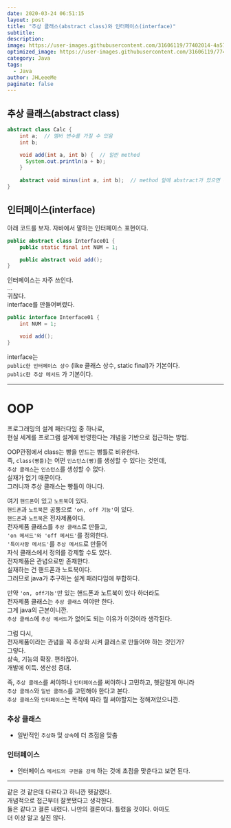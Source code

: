 ```yaml
---
date: 2020-03-24 06:51:15
layout: post
title: "추상 클래스(abstract class)와 인터페이스(interface)"
subtitle:
description:
image: https://user-images.githubusercontent.com/31606119/77402014-4a574280-6df1-11ea-9b0a-ac0e044298af.jpg
optimized_image: https://user-images.githubusercontent.com/31606119/77402014-4a574280-6df1-11ea-9b0a-ac0e044298af.jpg
category: Java
tags:
  - Java
author: JHLeeeMe
paginate: false
---
```


## 추상 클래스(abstract class)
```java
abstract class Calc {
    int a;  // 멤버 변수를 가질 수 있음
    int b;

    void add(int a, int b) {  // 일반 method
      System.out.println(a + b);
    }
  
    abstract void minus(int a, int b);  // method 앞에 abstract가 있으면 추상 메서드
}
```

## 인터페이스(interface)
아래 코드를 보자. 자바에서 말하는 인터페이스 표현이다.
```java
public abstract class Interface01 {
    public static final int NUM = 1;

    public abstract void add();
}
```
인터페이스는 자주 쓰인다.  
...  
귀찮다.  
interface를 만들어버렸다.
```java
public interface Interface01 {
    int NUM = 1;

    void add();
}
```
interface는  
```public한 인터페이스 상수``` (like 클래스 상수, static final)가 기본이다.  
```public한 추상 메서드``` 가 기본이다.

---

# OOP
프로그래밍의 설계 패러다임 중 하나로,  
현실 세계를 프로그램 설계에 반영한다는 개념을 기반으로 접근하는 방법.

OOP관점에서 class는 빵을 만드는 빵틀로 비유한다.  
즉, ```class(빵틀)```는 어떤 ```인스턴스(빵)```를 생성할 수 있다는 것인데,  
```추상 클래스```는 ```인스턴스```를 생성할 수 없다.  
실재가 없기 때문이다.  
그러니까  추상 클래스는 빵틀이 아니다.

여기 ```핸드폰```이 있고 ```노트북```이 있다.  
```핸드폰```과 ```노트북```은 공통으로 ```'on, off 기능'```이 있다.  
```핸드폰```과 ```노트북```은 전자제품이다.  
전자제품 클래스를 ```추상 클래스```로 만들고,  
```'on 메서드'와 'off 메서드'```를 정의한다.  
```'특이사항 메서드'```를 ```추상 메서드```로 만들어  
자식 클래스에서 정의를 강제할 수도 있다.  
전자제품은 관념으로만 존재한다.  
실재하는 건 핸드폰과 노트북이다.  
그러므로 java가 추구하는 설계 패러다임에 부합하다.

만약 ```'on, off기능'```만 있는 핸드폰과 노트북이 있다 하더라도  
전자제품 클래스는 ```추상 클래스``` 여야만 한다.  
그게 java의 근본이니깐.  
```추상 클래스```에 ```추상 메서드```가 없어도 되는 이유가 이것이라 생각된다.  


그럼 다시,  
전자제품이라는 관념을 꼭 추상화 시켜 클래스로 만들어야 하는 것인가?  
그렇다.  
상속, 기능의 확장. 편하잖아.  
개발에 이득. 생산성 증대.

즉, ```추상 클래스```를 써야하나 ```인터페이스```를 써야하나 고민하고, 헷갈릴게 아니라  
```추상 클래스```와 ```일반 클래스```를 고민해야 한다고 본다.  
```추상 클래스```와 ```인터페이스```는 목적에 따라 뭘 써야할지는 정해져있으니깐.

### 추상 클래스
- 일반적인 ```추상화``` 및 ```상속```에 더 초점을 맞춤

### 인터페이스
- 인터페이스 ```메서드의 구현을 강제``` 하는 것에 초점을 맞춘다고 보면 된다.

---

같은 것 같은데 다르다고 하니깐 헷갈렸다.  
개념적으로 접근부터 잘못됐다고 생각한다.  
둘은 같다고 결론 내렸다. 나만의 결론이다. 틀렸을 것이다. 아마도  
더 이상 알고 싶진 않다.
